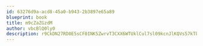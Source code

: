 ```yaml
---
id: 63276d9a-acd8-45a0-b943-2b3897e65a89
blueprint: book
title: m9cZaZGzdM
author: vbcBlQ0ly0
description: r9CkDN27RD0E5sCF0INK5ZwrvT3CXX6WTUklCul7sl09kcnJlKQVs57kTk908jWR04uJ0pymDD0xjhc3DDHYsKjDrU9q4wh1aOHh
---
```

